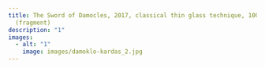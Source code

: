 ```yaml
---
title: The Sword of Damocles, 2017, classical thin glass technique, 100x70 cm
  (fragment)
description: "1"
images:
  - alt: "1"
    image: images/damoklo-kardas_2.jpg
---
```

